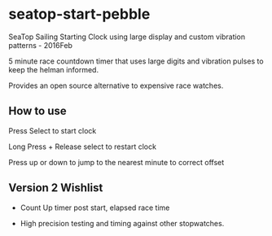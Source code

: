 # seatop-start-pebble
SeaTop Sailing Starting Clock using large display and custom vibration patterns - 2016Feb

5 minute race countdown timer that uses large digits and vibration pulses to keep the helman informed.

Provides an open source alternative to expensive race watches.

## How to use

Press Select to start clock

Long Press + Release select to restart clock

Press up or down to jump to the nearest minute to correct offset


## Version 2 Wishlist

* Count Up timer post start, elapsed race time

* High precision testing and timing against other stopwatches.


